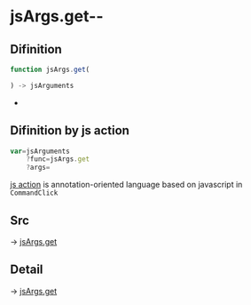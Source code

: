# jsArgs.get--

## Difinition

```js.js
function jsArgs.get(

) -> jsArguments
```

- 


## Difinition by js action

```js.js
var=jsArguments
	?func=jsArgs.get
	?args=

```

[js action](#) is annotation-oriented language based on javascript in `CommandClick`



## Src

-> [jsArgs.get](https://github.com/puutaro/CommandClick/blob/master/app/src/main/java/com/puutaro/commandclick/fragment_lib/terminal_fragment/js_interface/JsArgs.kt#L14)

## Detail

-> [jsArgs.get](https://github.com/puutaro/CommandClick/blob/master/md/developer/js_interface/details/JsArgs/get.md)
